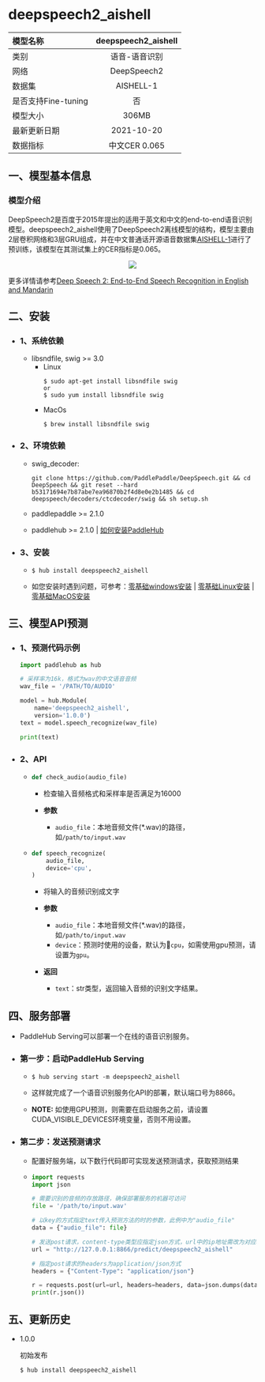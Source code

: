 # deepspeech2_aishell

|模型名称|deepspeech2_aishell|
| :--- | :---: |
|类别|语音-语音识别|
|网络|DeepSpeech2|
|数据集|AISHELL-1|
|是否支持Fine-tuning|否|
|模型大小|306MB|
|最新更新日期|2021-10-20|
|数据指标|中文CER 0.065|

## 一、模型基本信息

### 模型介绍

DeepSpeech2是百度于2015年提出的适用于英文和中文的end-to-end语音识别模型。deepspeech2_aishell使用了DeepSpeech2离线模型的结构，模型主要由2层卷积网络和3层GRU组成，并在中文普通话开源语音数据集[AISHELL-1](http://www.aishelltech.com/kysjcp)进行了预训练，该模型在其测试集上的CER指标是0.065。


<p align="center">
<img src="https://raw.githubusercontent.com/PaddlePaddle/DeepSpeech/Hub/docs/images/ds2offlineModel.png" hspace='10'/> <br />
</p>

更多详情请参考[Deep Speech 2: End-to-End Speech Recognition in English and Mandarin](https://arxiv.org/abs/1512.02595)

## 二、安装

- ### 1、系统依赖

  - libsndfile, swig >= 3.0
    - Linux
      ```shell
      $ sudo apt-get install libsndfile swig
      or
      $ sudo yum install libsndfile swig
      ```
    - MacOs
      ```
      $ brew install libsndfile swig
      ```

- ### 2、环境依赖
  - swig_decoder:
    ```
    git clone https://github.com/PaddlePaddle/DeepSpeech.git && cd DeepSpeech && git reset --hard b53171694e7b87abe7ea96870b2f4d8e0e2b1485 && cd deepspeech/decoders/ctcdecoder/swig && sh setup.sh
    ```

  - paddlepaddle >= 2.1.0

  - paddlehub >= 2.1.0    | [如何安装PaddleHub](../../../../docs/docs_ch/get_start/installation.rst)

- ### 3、安装

  - ```shell
    $ hub install deepspeech2_aishell
    ```
  - 如您安装时遇到问题，可参考：[零基础windows安装](../../../../docs/docs_ch/get_start/windows_quickstart.md)
 | [零基础Linux安装](../../../../docs/docs_ch/get_start/linux_quickstart.md) | [零基础MacOS安装](../../../../docs/docs_ch/get_start/mac_quickstart.md)


## 三、模型API预测  

- ### 1、预测代码示例

    ```python
    import paddlehub as hub

    # 采样率为16k，格式为wav的中文语音音频
    wav_file = '/PATH/TO/AUDIO'

    model = hub.Module(
        name='deepspeech2_aishell',
        version='1.0.0')
    text = model.speech_recognize(wav_file)

    print(text)
    ```

- ### 2、API
  - ```python
    def check_audio(audio_file)
    ```
    - 检查输入音频格式和采样率是否满足为16000

    - **参数**

      - `audio_file`：本地音频文件(*.wav)的路径，如`/path/to/input.wav`

  - ```python
    def speech_recognize(
        audio_file,
        device='cpu',
    )
    ```
    - 将输入的音频识别成文字

    - **参数**

      - `audio_file`：本地音频文件(*.wav)的路径，如`/path/to/input.wav`
      - `device`：预测时使用的设备，默认为`cpu`，如需使用gpu预测，请设置为`gpu`。

    - **返回**

      - `text`：str类型，返回输入音频的识别文字结果。


## 四、服务部署

- PaddleHub Serving可以部署一个在线的语音识别服务。

- ### 第一步：启动PaddleHub Serving

  - ```shell
    $ hub serving start -m deepspeech2_aishell
    ```

  - 这样就完成了一个语音识别服务化API的部署，默认端口号为8866。

  - **NOTE:** 如使用GPU预测，则需要在启动服务之前，请设置CUDA_VISIBLE_DEVICES环境变量，否则不用设置。

- ### 第二步：发送预测请求

  - 配置好服务端，以下数行代码即可实现发送预测请求，获取预测结果

  - ```python
    import requests
    import json

    # 需要识别的音频的存放路径，确保部署服务的机器可访问
    file = '/path/to/input.wav'

    # 以key的方式指定text传入预测方法的时的参数，此例中为"audio_file"
    data = {"audio_file": file}

    # 发送post请求，content-type类型应指定json方式，url中的ip地址需改为对应机器的ip
    url = "http://127.0.0.1:8866/predict/deepspeech2_aishell"

    # 指定post请求的headers为application/json方式
    headers = {"Content-Type": "application/json"}

    r = requests.post(url=url, headers=headers, data=json.dumps(data))
    print(r.json())
    ```

## 五、更新历史

* 1.0.0

  初始发布

  ```shell
  $ hub install deepspeech2_aishell
  ```
